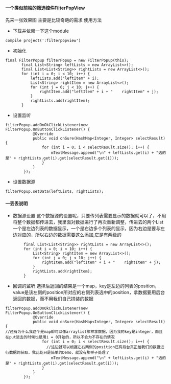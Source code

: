 #### 一个类似前端的筛选控件FilterPopView
先来一张效果图
主要是比较奇葩的需求
使用方法
* 下载并依赖一下这个module

```
compile project(':filterpopview')
```
* 初始化

```
final FilterPopup filterPopup = new FilterPopup(this);
       final List<String> leftLists = new ArrayList<>();
       final List<List<String>> rightLists = new ArrayList<>();
       for (int i = 0; i < 10; i++) {
           leftLists.add("leftItem" + i);
           List<String> rightItem = new ArrayList<>();
           for (int j = 0; j < 10; j++) {
               rightItem.add("leftItem" + i + "    rightItem" + j);
           }
           rightLists.add(rightItem);
       }
```
* 设置监听

```
filterPopup.addOnOkClickListener(new FilterPopup.OnButtonClickListener() {
            @Override
            public void onSure(HashMap<Integer, Integer> selectResult) {
                for (int i = 0; i < selectResult.size(); i++) {
                    mTextMessage.append("\n" + leftLists.get(i) + "选的是" + rightLists.get(i).get(selectResult.get(i)));
                }
            }
        });

```
* 设置数据源

```
filterPopup.setData(leftLists, rightLists);
```
#### 一丢丢说明
* 数据源设置
这个数据源的设置呢，只要传列表需要显示的数据就可以了，不用将整个数据都传进去，我里面对数据进行了再次重新调整，传进去的两个List一个是左边列表的数据显示，一个是右边多个列表的显示，因为右边是要与左边对应的，所以右边的数据需要这么添加,它是有两级的

```
        final List<List<String>> rightLists = new ArrayList<>();
        for (int i = 0; i < 10; i++) {
            List<String> rightItem = new ArrayList<>();
            for (int j = 0; j < 10; j++) {
                rightItem.add("leftItem" + i + "    rightItem" + j);
            }
            rightLists.add(rightItem);
        }
```
* 回调的监听
选择后返回的结果是一个map，key是左边的列表的position，value是该左侧的position所对应的右侧列表选中的position，拿数据要用后台返回的数据，而不用我们自己拼装的数据

```
filterPopup.addOnOkClickListener(new FilterPopup.OnButtonClickListener() {
            @Override
            public void onSure(HashMap<Integer, Integer> selectResult) {
//还有为什么我这个是map却可以像arraylist那样拿数据，因为我的key是integer，而且在put进去的时候也是用i = 0开始的，所以不会为不存在的情况
                for (int i = 0; i < selectResult.size(); i++) {
                  //这边就可以根据左右两侧的position还有后台真正给我们的数据进行数据的获取，我此处只是简单的Demo，就没有那样子处理了
                    mTextMessage.append("\n" + leftLists.get(i) + "选的是" + rightLists.get(i).get(selectResult.get(i)));
                }
            }
        });
```
